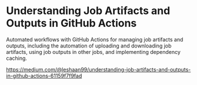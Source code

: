 # Understanding Job Artifacts and Outputs in GitHub Actions
Automated workflows with GitHub Actions for managing job artifacts and outputs, including the automation of uploading and downloading job artifacts, using job outputs in other jobs, and implementing dependency caching.

<a>https://medium.com/@leshaan99/understanding-job-artifacts-and-outputs-in-github-actions-61159f7f9fad
